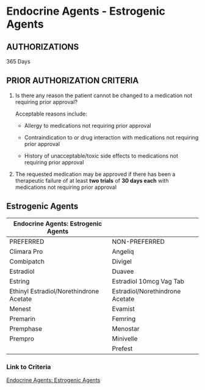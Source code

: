 # Endocrine Agents - Estrogenic Agents

## AUTHORIZATIONS

365 Days

## PRIOR AUTHORIZATION CRITERIA

1. Is there any reason the patient cannot be changed to a medication not requiring prior approval?

    Acceptable reasons include:

    - Allergy to medications not requiring prior approval

    - Contraindication to or drug interaction with medications not requiring prior approval

    - History of unacceptable/toxic side effects to medications not requiring prior approval

2. The requested medication may be approved if there has been a therapeutic failure of at least **two trials** of **30 days each** with medications not requiring prior approval

## Estrogenic Agents

| Endocrine Agents: Estrogenic Agents      |                                  |
|------------------------------------------|----------------------------------|
| PREFERRED                                | NON-PREFERRED                    |
| Climara Pro                              | Angeliq                          |
| Combipatch                               | Divigel                          |
| Estradiol                                | Duavee                           |
| Estring                                  | Estradiol 10mcg Vag Tab          |
| Ethinyl Estradiol/Norethindrone Acetate  | Estradiol/Norethindrone Acetate  |
| Menest                                   | Evamist                          |
| Premarin                                 | Femring                          |
| Premphase                                | Menostar                         |
| Prempro                                  | Minivelle                        |
|                                          | Prefest                          |

### Link to Criteria

[Endocrine Agents: Estrogenic Agents](https://pharmacy.medicaid.ohio.gov/sites/default/files/20220415_UPDL_Criteria_FINAL_.pdf#page=51)
